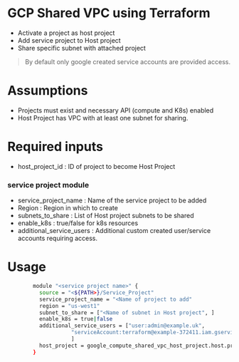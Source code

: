 # GCP Shared VPC using Terraform
- Activate a project as host project
- Add service project to Host project
- Share specific subnet with attached project

> By default only google created service accounts are provided access.

# Assumptions
- Projects must exist and necessary API (compute and K8s) enabled
- Host Project has VPC with at least one subnet for sharing.

# Required inputs
- host_project_id  			: ID of project to become Host Project
### service project module
- service_project_name  	: Name of the service project to be added
- Region 					: Region in which to create
- subnets_to_share      	: List of Host project subnets to be shared
- enable_k8s				: true/false for k8s resources
- additional_service_users 	: Additional custom created user/service accounts requiring access.

# Usage

```bash
		module "<service project name>" {
		  source = "<${PATH>}/Service_Project"
		  service_project_name = "<Name of project to add"
		  region = "us-west1"
		  subnet_to_share = ["<Name of subnet in Host project", ]
		  enable_k8s = true|false
		  additional_service_users = ["user:admin@example.uk",
		            "serviceAccount:terraform@example-372411.iam.gserviceaccount.com",
		            ]   
		  host_project = google_compute_shared_vpc_host_project.host.project
		}
```


